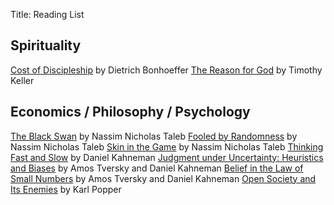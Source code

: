 Title: Reading List

## Spirituality
[Cost of Discipleship]() by Dietrich Bonhoeffer
[The Reason for God]() by Timothy Keller

## Economics / Philosophy / Psychology
[The Black Swan]() by Nassim Nicholas Taleb
[Fooled by Randomness]() by Nassim Nicholas Taleb
[Skin in the Game]() by Nassim Nicholas Taleb
[Thinking Fast and Slow]() by Daniel Kahneman
[Judgment under Uncertainty: Heuristics and Biases]() by Amos Tversky and Daniel Kahneman
[Belief in the Law of Small Numbers]() by Amos Tversky and Daniel Kahneman
[Open Society and Its Enemies]() by Karl Popper